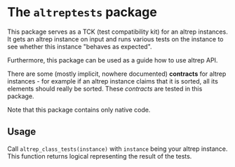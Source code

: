 # The `altreptests` package
This package serves as a TCK (test compatibility kit) for an altrep instances.
It gets an altrep instance on input and runs various tests on the instance to
see whether this instance "behaves as expected".

Furthermore, this package can be used as a guide how to use altrep API.

There are some (mostly implicit, nowhere documented) **contracts** for altrep instances -
for example if an altrep instance claims that it is sorted, all its elements should
really be sorted.
These *contracts* are tested in this package.

Note that this package contains only native code.

## Usage
Call `altrep_class_tests(instance)` with `instance` being your altrep instance.
This function returns logical representing the result of the tests.
